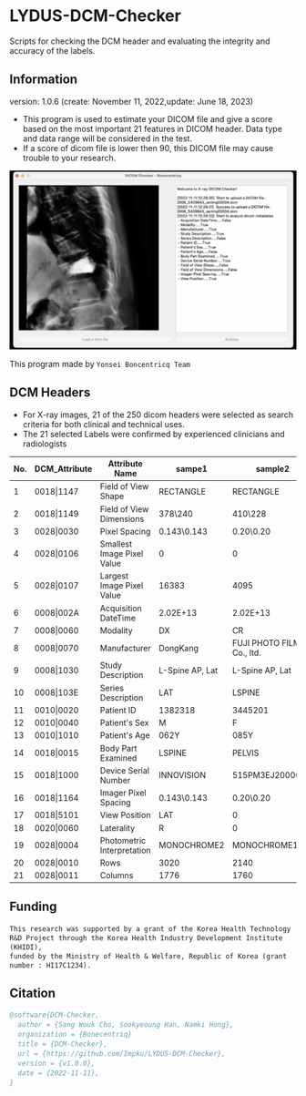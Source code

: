# LYDUS-DCM-Checker

Scripts for checking the DCM header and evaluating the integrity and accuracy of the labels.

## Information
  version: 1.0.6 (create: November 11, 2022,update: June 18, 2023)
 
 - This program is used to estimate your DICOM file and give a score based on the most
  important 21 features in DICOM header. Data type and data range will be considered
 in the test. 
 - If a score of dicom file is lower then 90, this DICOM file may cause 
 trouble to your research.

[![Video](Media/screenshot2.png)](Media/DCM-checker.mp4 "Video") 
 
 This program made by `Yonsei Boncentricq Team`

## DCM Headers
- For X-ray images, 21 of the 250 dicom headers were selected as search criteria for both clinical and technical uses. 
- The 21 selected Labels were confirmed by experienced clinicians and radiologists

|   No.  |   DCM_Attribute  |   Attribute Name              |   sampe1            |   sample2                     |
|--------|------------------|-------------------------------|---------------------|-------------------------------|
|   1    |   0018\|1147     |   Field of View Shape         |   RECTANGLE         |   RECTANGLE                   |
|   2    |   0018\|1149     |   Field of View Dimensions    |   378\240           |   410\228                     |
|   3    |   0028\|0030     |   Pixel Spacing               |   0.143\0.143       |   0.20\0.20                   |
|   4    |   0028\|0106     |   Smallest Image Pixel Value  |   0                 |   0                           |
|   5    |   0028\|0107     |   Largest Image Pixel Value   |   16383             |   4095                        |
|   6    |   0008\|002A     |   Acquisition DateTime        |   2.02E+13          |   2.02E+13                    |
|   7    |   0008\|0060     |   Modality                    |   DX                |   CR                          |
|   8    |   0008\|0070     |   Manufacturer                |   DongKang          |   FUJI PHOTO FILM Co., ltd.   |
|   9    |   0008\|1030     |   Study Description           |   L-Spine AP, Lat   |   L-Spine AP, Lat             |
|   10   |   0008\|103E     |   Series Description          |   LAT               |   LSPINE                      |
|   11   |   0010\|0020     |   Patient ID                  |   1382318           |   3445201                     |
|   12   |   0010\|0040     |   Patient's Sex               |   M                 |   F                           |
|   13   |   0010\|1010     |   Patient's Age               |   062Y              |   085Y                        |
|   14   |   0018\|0015     |   Body Part Examined          |   LSPINE            |   PELVIS                      |
|   15   |   0018\|1000     |   Device Serial Number        |   INNOVISION        |   515PM3EJ200001M             |
|   16   |   0018\|1164     |   Imager Pixel Spacing        |   0.143\0.143       |   0.20\0.20                   |
|   17   |   0018\|5101     |   View Position               |   LAT               |   0                           |
|   18   |   0020\|0060     |   Laterality                  |   R                 |   0                           |
|   19   |   0028\|0004     |   Photometric Interpretation  |   MONOCHROME2       |   MONOCHROME1                 |
|   20   |   0028\|0010     |   Rows                        |   3020              |   2140                        |
|   21   |   0028\|0011     |   Columns                     |   1776              |   1760                        |

## Funding
```
This research was supported by a grant of the Korea Health Technology R&D Project through the Korea Health Industry Development Institute (KHIDI),
funded by the Ministry of Health & Welfare, Republic of Korea (grant number : HI17C1234).
```

## Citation
```bibtex
@software{DCM-Checker,
  author = {Sang Wouk Cho, Sookyeoung Han, Namki Hong},
  organization = {Bonecentriq}
  title = {DCM-Checker},
  url = {https://github.com/Impku/LYDUS-DCM-Checker},
  version = {v1.0.0},
  date = {2022-11-11},
}
```
